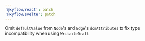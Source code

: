 ```yaml
---
'@xyflow/react': patch
'@xyflow/svelte': patch
---
```


Omit `defaultValue` from `Node`'s and `Edge`'s `domAttributes` to fix type incompatibility when using `WritableDraft`
